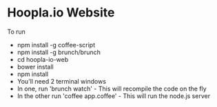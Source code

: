 # Hoopla.io Website
To run
 * npm install -g coffee-script
 * npm install -g brunch/brunch
 * cd hoopla-io-web
 * bower install
 * npm install
 * You'll need 2 terminal windows
 * In one, run 'brunch watch' - This will recompile the code on the fly
 * In the other run 'coffee app.coffee' - This will run the node.js server
